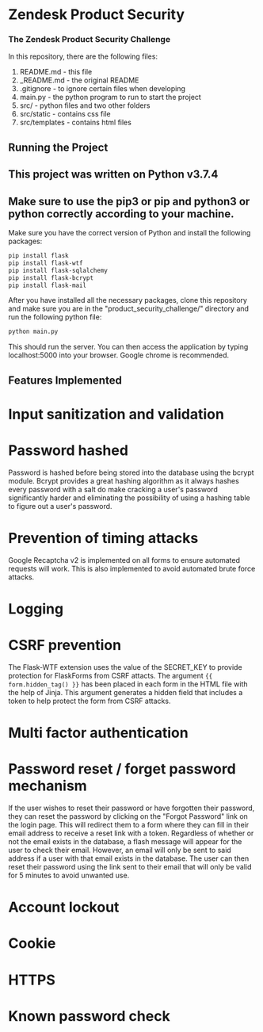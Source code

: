 # Zendesk Product Security
### The Zendesk Product Security Challenge

In this repository, there are the following files:
1. README.md - this file
2. _README.md - the original README
3. .gitignore - to ignore certain files when developing
4. main.py - the python program to run to start the project
5. src/ - python files and two other folders
6. src/static - contains css file
7. src/templates - contains html files

## Running the Project
This project was written on Python v3.7.4
---
Make sure to use the pip3 or pip and python3 or python correctly according to your machine.
---
Make sure you have the correct version of Python and install the following packages:
```bash
pip install flask
pip install flask-wtf
pip install flask-sqlalchemy
pip install flask-bcrypt
pip install flask-mail
```
After you have installed all the necessary packages, clone this repository and make sure you are in the "product_security_challenge/" directory and run the following python file:

```bash
python main.py
```
This should run the server. You can then access the application by typing localhost:5000 into your browser.
Google chrome is recommended.

## Features Implemented

# Input sanitization and validation
# Password hashed
Password is hashed before being stored into the database using the bcrypt module. Bcrypt provides a great hashing algorithm as it always hashes every password with a salt do make cracking a user's password significantly harder and eliminating the possibility of using a hashing table to figure out a user's password.

# Prevention of timing attacks
Google Recaptcha v2 is implemented on all forms to ensure automated requests will work. This is also implemented to avoid automated brute force attacks.

# Logging
# CSRF prevention
The Flask-WTF extension uses the value of the SECRET_KEY to provide protection for FlaskForms from CSRF attacts. The argument ```{{ form.hidden_tag() }}``` has been placed in each form in the HTML file with the help of Jinja. This argument generates a hidden field that includes a token to help protect the form from CSRF attacks.

# Multi factor authentication
# Password reset / forget password mechanism
If the user wishes to reset their password or have forgotten their password, they can reset the password by clicking on the "Forgot Password" link on the login page. This will redirect them to a form where they can fill in their email address to receive a reset link with a token. Regardless of whether or not the email exists in the database, a flash message will appear for the user to check their email. However, an email will only be sent to said address if a user with that email exists in the database. The user can then reset their password using the link sent to their email that will only be valid for 5 minutes to avoid unwanted use.

# Account lockout

# Cookie
# HTTPS

# Known password check